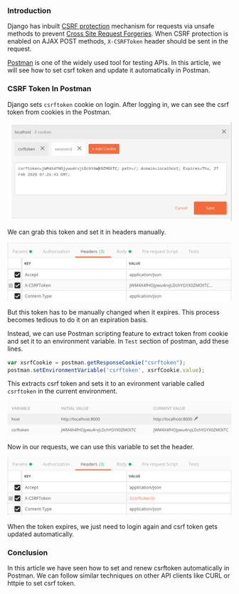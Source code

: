 <!--
.. title: Django Tips & Tricks #12 - Automatically Set CSRF Token in Postman
.. slug: django-tips-csrf-token-postman-curl
.. date: 2019-02-28 21:21:21 UTC+05:30
.. tags: python, django, api, django-tips-tricks
.. category:
.. link:
.. description: How to set CSRF token automatically in REST API clients.
.. type: text
-->

### Introduction

Django has inbuilt [CSRF protection][csrfp] mechanism for requests via unsafe methods to prevent [Cross Site Request Forgeries][csrf]. When CSRF protection is enabled on AJAX POST methods, `X-CSRFToken` header should be sent in the request.

[Postman][postman] is one of the widely used tool for testing APIs. In this article, we will see how to set csrf token and update it automatically in Postman.


### CSRF Token In Postman

Django sets `csrftoken` cookie on login. After logging in, we can see the csrf token from cookies in the Postman.


<p align="center">
<img src="/images/django-csrf-postman1.png" />
</p>

We can grab this token and set it in headers manually.

<p align="center">
<img src="/images/django-csrf-postman2.png" />
</p>

But this token has to be manually changed when it expires. This process becomes tedious to do it on an expiration basis.

Instead, we can use Postman scripting feature to extract token from cookie and set it to an environment variable. In `Test` section of postman, add these lines.

```js
var xsrfCookie = postman.getResponseCookie("csrftoken");
postman.setEnvironmentVariable('csrftoken', xsrfCookie.value);
```

This extracts csrf token and sets it to an evironment variable called `csrftoken` in the current environment.

<p align="center">
<img src="/images/django-csrf-postman3.png" />
</p>

Now in our requests, we can use this variable to set the header.

<p align="center">
<img src="/images/django-csrf-postman4.png" />
</p>

When the token expires, we just need to login again and csrf token gets updated automatically.


### Conclusion

In this article we have seen how to set and renew csrftoken automatically in Postman. We can follow similar techniques on other API clients like CURL or httpie to set csrf token.

[csrf]: https://en.wikipedia.org/wiki/Cross-site_request_forgery
[csrfp]: https://docs.djangoproject.com/en/dev/ref/csrf/
[postman]: https://www.getpostman.com
